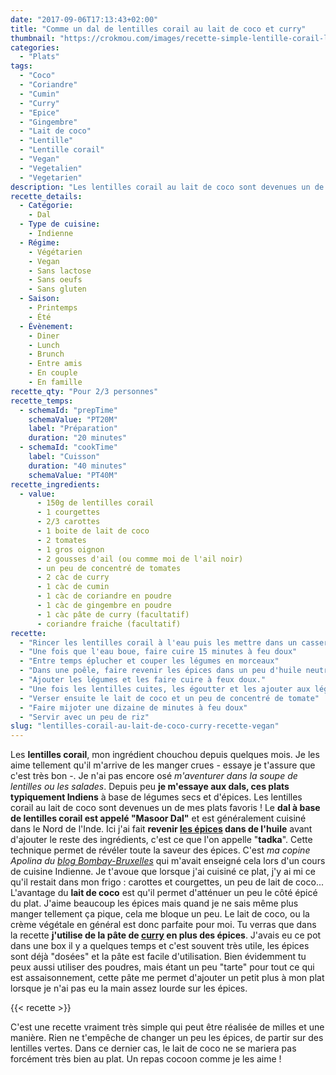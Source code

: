 ```yaml
---
date: "2017-09-06T17:13:43+02:00"
title: "Comme un dal de lentilles corail au lait de coco et curry"
thumbnail: "https://crokmou.com/images/recette-simple-lentille-corail-lait-coco-curry-vegetal-vegan-crokmou-blog-cuisine-voyage-1-1.jpg"
categories:
  - "Plats"
tags:
  - "Coco"
  - "Coriandre"
  - "Cumin"
  - "Curry"
  - "Epice"
  - "Gingembre"
  - "Lait de coco"
  - "Lentille"
  - "Lentille corail"
  - "Vegan"
  - "Vegetalien"
  - "Vegetarien"
description: "Les lentilles corail au lait de coco sont devenues un de mes plats favoris ! Le dal à base de lentilles corail est appelé \"Masoor Dal\" et est généralement.."
recette_details:
  - Catégorie:
    - Dal
  - Type de cuisine:
    - Indienne
  - Régime:
    - Végétarien
    - Vegan
    - Sans lactose
    - Sans oeufs
    - Sans gluten
  - Saison:
    - Printemps
    - Été
  - Évènement:
    - Diner
    - Lunch
    - Brunch
    - Entre amis
    - En couple
    - En famille
recette_qty: "Pour 2/3 personnes"
recette_temps:
  - schemaId: "prepTime"
    schemaValue: "PT20M"
    label: "Préparation"
    duration: "20 minutes"
  - schemaId: "cookTime"
    label: "Cuisson"
    duration: "40 minutes"
    schemaValue: "PT40M"
recette_ingredients:
  - value:
      - 150g de lentilles corail
      - 1 courgettes
      - 2/3 carottes
      - 1 boite de lait de coco
      - 2 tomates
      - 1 gros oignon
      - 2 gousses d'ail (ou comme moi de l'ail noir)
      - un peu de concentré de tomates
      - 2 càc de curry
      - 1 càc de cumin
      - 1 càc de coriandre en poudre
      - 1 càc de gingembre en poudre
      - 1 càc pâte de curry (facultatif)
      - coriandre fraiche (facultatif)
recette:
  - "Rincer les lentilles corail à l'eau puis les mettre dans un casserole avec 3 fois son volume en eau."
  - "Une fois que l'eau boue, faire cuire 15 minutes à feu doux"
  - "Entre temps éplucher et couper les légumes en morceaux"
  - "Dans une poêle, faire revenir les épices dans un peu d'huile neutre, ajouter ensuite l'oignon émincé et l'ail"
  - "Ajouter les légumes et les faire cuire à feux doux."
  - "Une fois les lentilles cuites, les égoutter et les ajouter aux légumes dans la poêle."
  - "Verser ensuite le lait de coco et un peu de concentré de tomate"
  - "Faire mijoter une dizaine de minutes à feu doux"
  - "Servir avec un peu de riz"
slug: "lentilles-corail-au-lait-de-coco-curry-recette-vegan"
---
```


Les **lentilles corail**, mon ingrédient chouchou depuis quelques mois. Je les aime tellement qu'il m'arrive de les manger crues - essaye je t'assure que c'est très bon -. Je n'ai pas encore osé _m'aventurer dans la soupe de lentilles ou les salades_. Depuis peu **je m'essaye aux dals, ces plats typiquement Indiens** à base de légumes secs et d'épices. Les lentilles corail au lait de coco sont devenues un de mes plats favoris ! Le **dal à base de lentilles corail est appelé "Masoor Dal"** et est généralement cuisiné dans le Nord de l'Inde. Ici j'ai fait **revenir [les épices](https://www.crokmou.com/tag/epice) dans de l'huile** avant d'ajouter le reste des ingrédients, c'est ce que l'on appelle "**tadka**". Cette technique permet de révéler toute la saveur des épices. C'est _ma copine Apolina du [blog Bombay-Bruxelles](http://bombay-bruxelles.blogspot.be/)_ qui m'avait enseigné cela lors d'un cours de cuisine Indienne. Je t'avoue que lorsque j'ai cuisiné ce plat, j'y ai mi ce qu'il restait dans mon frigo : carottes et courgettes, un peu de lait de coco... L'avantage du **lait de coco** est qu'il permet d'atténuer un peu le côté épicé du plat. J'aime beaucoup les épices mais quand je ne sais même plus manger tellement ça pique, cela me bloque un peu. Le lait de coco, ou la crème végétale en général est donc parfaite pour moi. Tu verras que dans la recette **j'utilise de la pâte de [curry](https://www.crokmou.com/tag/curry) en plus des épices**. J'avais eu ce pot dans une box il y a quelques temps et c'est souvent très utile, les épices sont déjà "dosées" et la pâte est facile d'utilisation. Bien évidemment tu peux aussi utiliser des poudres, mais étant un peu "tarte" pour tout ce qui est assaisonnement, cette pâte me permet d'ajouter un petit plus à mon plat lorsque je n'ai pas eu la main assez lourde sur les épices.

{{< recette >}}

C'est une recette vraiment très simple qui peut être réalisée de milles et une manière. Rien ne t'empêche de changer un peu les épices, de partir sur des lentilles vertes. Dans ce dernier cas, le lait de coco ne se mariera pas forcément très bien au plat. Un repas cocoon comme je les aime !
